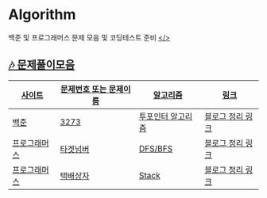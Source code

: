# Algorithm
백준 및 프로그래머스 문제 모음 및 코딩테스트 준비
<a href="#"></>

##  🎶 문제풀이모음
| 사이트 | 문제번호 또는 문제이름 | 알고리즘 | 링크 | 
| ------ | -- |----------- |----------- |
| 백준 | 3273 | 투포인터 알고리즘 |[블로그 정리 링크](https://98coding.tistory.com/29)|
| 프로그래머스 | 타겟넘버 | DFS/BFS | [블로그 정리 링크](https://98coding.tistory.com/26)|
| 프로그래머스 | 택배상자 | Stack | [블로그 정리 링크](https://98coding.tistory.com/25)|

